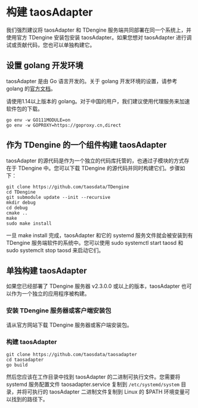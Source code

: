 
# 构建 taosAdapter

我们强烈建议将 taosAdapter 和 TDengine 服务端共同部署在同一个系统上，并使用官方 TDengine 安装包安装 taosAdapter。如果您想对 taosAdapter 进行调试或贡献代码，您也可以单独构建它。

## 设置 golang 开发环境

taosAdapter 是由 Go 语言开发的。关于 golang 开发环境的设置，请参考 golang 的[官方文档](https://go.dev/learn/)。

请使用1.14以上版本的 golang。对于中国的用户，我们建议使用代理服务来加速软件包的下载。
```
go env -w GO111MODULE=on
go env -w GOPROXY=https://goproxy.cn,direct
```

## 作为 TDengine 的一个组件构建 taosAdapter

taosAdapter 的源代码是作为一个独立的代码库托管的，也通过子模块的方式存在于 TDengine 中。您可以下载 TDengine 的源代码并同时构建它们。步骤如下：
``` shell
git clone https://github.com/taosdata/TDengine
cd TDengine
git submodule update --init --recursive
mkdir debug
cd debug
cmake ..
make
sudo make install
```

一旦 make install 完成，taosAdapter 和它的 systemd 服务文件就会被安装到有 TDengine 服务端软件的系统中。您可以使用 sudo systemctl start taosd 和 sudo systemclt stop taosd 来启动它们。

##  单独构建 taosAdapter
如果您已经部署了 TDengine 服务器 v2.3.0.0 或以上的版本，taosAdapter 也可以作为一个独立的应用程序被构建。

### 安装 TDengine 服务器或客户端安装包
请从官方网站下载 TDengine 服务器或客户端安装包。

### 构建 taosAdapter
``` shell
git clone https://github.com/taosdata/taosadapter
cd taosadapter
go build
```

然后您应该在工作目录中找到 taosAdapter 的二进制可执行文件。您需要将 systemd 服务配置文件 taosadapter.service 复制到 `/etc/systemd/system` 目录，并将可执行的 taosAdapter 二进制文件复制到 Linux 的 $PATH 环境变量可以找到的路径下。

